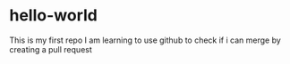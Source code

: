 # hello-world
This is my first repo
I am learning to use github
to check if i can merge by creating a pull request
